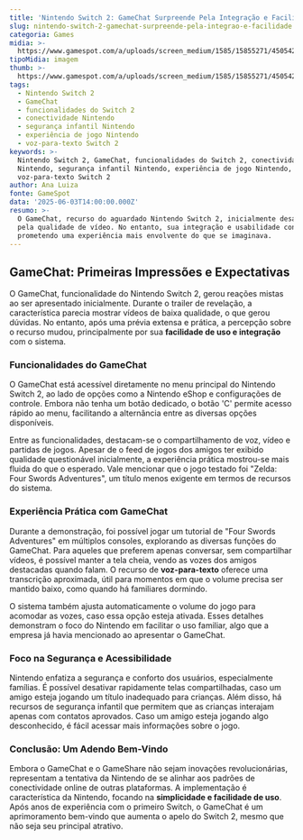 ```yaml
---
title: 'Nintendo Switch 2: GameChat Surpreende Pela Integração e Facilidade'
slug: nintendo-switch-2-gamechat-surpreende-pela-integrao-e-facilidade
categoria: Games
midia: >-
  https://www.gamespot.com/a/uploads/screen_medium/1585/15855271/4505422-4471897-gamechat_hero_rounded.jpeg
tipoMidia: imagem
thumb: >-
  https://www.gamespot.com/a/uploads/screen_medium/1585/15855271/4505422-4471897-gamechat_hero_rounded.jpeg
tags:
  - Nintendo Switch 2
  - GameChat
  - funcionalidades do Switch 2
  - conectividade Nintendo
  - segurança infantil Nintendo
  - experiência de jogo Nintendo
  - voz-para-texto Switch 2
keywords: >-
  Nintendo Switch 2, GameChat, funcionalidades do Switch 2, conectividade
  Nintendo, segurança infantil Nintendo, experiência de jogo Nintendo,
  voz-para-texto Switch 2
author: Ana Luiza
fonte: GameSpot
data: '2025-06-03T14:00:00.000Z'
resumo: >-
  O GameChat, recurso do aguardado Nintendo Switch 2, inicialmente desapontou
  pela qualidade de vídeo. No entanto, sua integração e usabilidade conquistam,
  prometendo uma experiência mais envolvente do que se imaginava.
---
```

## GameChat: Primeiras Impressões e Expectativas

O GameChat, funcionalidade do Nintendo Switch 2, gerou reações mistas ao ser apresentado inicialmente. Durante o trailer de revelação, a característica parecia mostrar vídeos de baixa qualidade, o que gerou dúvidas. No entanto, após uma prévia extensa e prática, a percepção sobre o recurso mudou, principalmente por sua **facilidade de uso e integração** com o sistema.

### Funcionalidades do GameChat

O GameChat está acessível diretamente no menu principal do Nintendo Switch 2, ao lado de opções como a Nintendo eShop e configurações de controle. Embora não tenha um botão dedicado, o botão 'C' permite acesso rápido ao menu, facilitando a alternância entre as diversas opções disponíveis.

Entre as funcionalidades, destacam-se o compartilhamento de voz, vídeo e partidas de jogos. Apesar de o feed de jogos dos amigos ter exibido qualidade questionável inicialmente, a experiência prática mostrou-se mais fluida do que o esperado. Vale mencionar que o jogo testado foi "Zelda: Four Swords Adventures", um título menos exigente em termos de recursos do sistema.

### Experiência Prática com GameChat

Durante a demonstração, foi possível jogar um tutorial de "Four Swords Adventures" em múltiplos consoles, explorando as diversas funções do GameChat. Para aqueles que preferem apenas conversar, sem compartilhar vídeos, é possível manter a tela cheia, vendo as vozes dos amigos destacadas quando falam. O recurso de **voz-para-texto** oferece uma transcrição aproximada, útil para momentos em que o volume precisa ser mantido baixo, como quando há familiares dormindo.

O sistema também ajusta automaticamente o volume do jogo para acomodar as vozes, caso essa opção esteja ativada. Esses detalhes demonstram o foco do Nintendo em facilitar o uso familiar, algo que a empresa já havia mencionado ao apresentar o GameChat.

### Foco na Segurança e Acessibilidade

Nintendo enfatiza a segurança e conforto dos usuários, especialmente famílias. É possível desativar rapidamente telas compartilhadas, caso um amigo esteja jogando um título inadequado para crianças. Além disso, há recursos de segurança infantil que permitem que as crianças interajam apenas com contatos aprovados. Caso um amigo esteja jogando algo desconhecido, é fácil acessar mais informações sobre o jogo.

### Conclusão: Um Adendo Bem-Vindo

Embora o GameChat e o GameShare não sejam inovações revolucionárias, representam a tentativa da Nintendo de se alinhar aos padrões de conectividade online de outras plataformas. A implementação é característica da Nintendo, focando na **simplicidade e facilidade de uso**. Após anos de experiência com o primeiro Switch, o GameChat é um aprimoramento bem-vindo que aumenta o apelo do Switch 2, mesmo que não seja seu principal atrativo.
